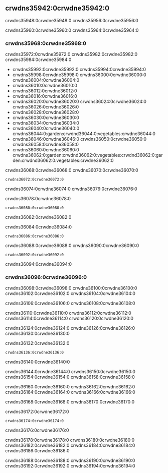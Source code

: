 ## crwdns35942:0crwdne35942:0

crwdns35948:0crwdne35948:0 crwdns35956:0crwdne35956:0

crwdns35960:0crwdne35960:0 crwdns35964:0crwdne35964:0

### crwdns35968:0crwdne35968:0

crwdns35972:0crwdne35972:0 crwdns35982:0crwdne35982:0 crwdns35984:0crwdne35984:0

- crwdns35992:0crwdne35992:0 crwdns35994:0crwdne35994:0
- crwdns35998:0crwdne35998:0 crwdns36000:0crwdne36000:0 crwdns36004:0crwdne36004:0
- crwdns36010:0crwdne36010:0
- crwdns36012:0crwdne36012:0
- crwdns36016:0crwdne36016:0
- crwdns36020:0crwdne36020:0 crwdns36024:0crwdne36024:0 crwdns36026:0crwdne36026:0
- crwdns36028:0crwdne36028:0
- crwdns36030:0crwdne36030:0
- crwdns36034:0crwdne36034:0
- crwdns36040:0crwdne36040:0 crwdns36044:0:garden:crwdnd36044:0:vegetables:crwdne36044:0
- crwdns36046:0crwdne36046:0 crwdns36050:0crwdne36050:0 crwdns36058:0crwdne36058:0
- crwdns36060:0crwdne36060:0 crwdns36062:0:garden:crwdnd36062:0:vegetables:crwdnd36062:0:garden:crwdnd36062:0:vegetables:crwdne36062:0

crwdns36068:0crwdne36068:0 crwdns36070:0crwdne36070:0

```text
crwdns36072:0crwdne36072:0
```

crwdns36074:0crwdne36074:0 crwdns36076:0crwdne36076:0

<span class="filename">crwdns36078:0crwdne36078:0</span>

```rust,noplayground,ignore
crwdns36080:0crwdne36080:0
```

crwdns36082:0crwdne36082:0

<span class="filename">crwdns36084:0crwdne36084:0</span>

```rust,noplayground,ignore
crwdns36086:0crwdne36086:0
```

crwdns36088:0crwdne36088:0 crwdns36090:0crwdne36090:0

```rust,noplayground,ignore
crwdns36092:0crwdne36092:0
```

crwdns36094:0crwdne36094:0

### crwdns36096:0crwdne36096:0

crwdns36098:0crwdne36098:0 crwdns36100:0crwdne36100:0 crwdns36102:0crwdne36102:0 crwdns36104:0crwdne36104:0

crwdns36106:0crwdne36106:0 crwdns36108:0crwdne36108:0

crwdns36110:0crwdne36110:0 crwdns36112:0crwdne36112:0 crwdns36114:0crwdne36114:0 crwdns36120:0crwdne36120:0

crwdns36124:0crwdne36124:0 crwdns36126:0crwdne36126:0 crwdns36130:0crwdne36130:0

<span class="filename">crwdns36132:0crwdne36132:0</span>

```rust,noplayground
crwdns36136:0crwdne36136:0
```

<span class="caption">crwdns36140:0crwdne36140:0</span>

crwdns36144:0crwdne36144:0 crwdns36150:0crwdne36150:0 crwdns36154:0crwdne36154:0 crwdns36158:0crwdne36158:0

crwdns36160:0crwdne36160:0 crwdns36162:0crwdne36162:0 crwdns36164:0crwdne36164:0 crwdns36166:0crwdne36166:0

crwdns36168:0crwdne36168:0 crwdns36170:0crwdne36170:0

crwdns36172:0crwdne36172:0

```text
crwdns36174:0crwdne36174:0
```

<span class="caption">crwdns36176:0crwdne36176:0</span>

crwdns36178:0crwdne36178:0 crwdns36180:0crwdne36180:0 crwdns36182:0crwdne36182:0 crwdns36184:0crwdne36184:0 crwdns36186:0crwdne36186:0

crwdns36188:0crwdne36188:0 crwdns36190:0crwdne36190:0 crwdns36192:0crwdne36192:0 crwdns36194:0crwdne36194:0
